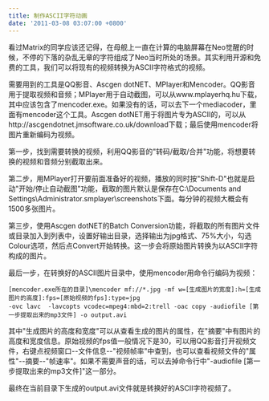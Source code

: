 ```yaml
---
title: 制作ASCII字符动画
date: '2011-03-08 03:07:00 +0800'
---
```

看过Matrix的同学应该还记得，在母舰上一直在计算的电脑屏幕在Neo觉醒的时候，不停的下落的杂乱无章的字符组成了Neo当时所处的场景。其实利用开源和免费的工具，我们可以将现有的视频转换为ASCII字符格式的视频。

需要用到的工具是QQ影音、Ascgen dotNET、MPlayer和Mencoder。QQ影音用于提取视频和音频；MPlayer用于自动截图，可以从www.mplayerhq.hu下载，其中应该包含了mencoder.exe。如果没有的话，可以去下一个mediacoder，里面有mencoder这个工具。Ascgen dotNET用于将图片专为ASCII的，可以从http://ascgendotnet.jmsoftware.co.uk/download下载；最后使用mencoder将图片重新编码为视频。

第一步，找到需要转换的视频，利用QQ影音的"转码/截取/合并"功能，将想要转换的视频和音频分别截取出来。

第二步，用MPlayer打开要前面准备好的视频，播放的同时按"Shift-D"也就是启动"开始/停止自动截图"功能，截取的图片默认是保存在C:\Documents and Settings\Administrator\.smplayer\screenshots下面。每分钟的视频大概会有1500多张图片。

第三步，使用Ascgen dotNET的Batch Conversion功能，将截取的所有图片文件或目录加入到列表中，设置好输出目录，选择输出为jpg格式、75%大小，勾选Colour选项，然后点Convert开始转换。这一步会将原始图片转换为以ASCII字符构成的图片。

最后一步，在转换好的ASCII图片目录中，使用mencoder用命令行编码为视频：
```
[mencoder.exe所在的目录]\mencoder mf://*.jpg -mf w=[生成图片的宽度]:h=[生成图片的高度]:fps=[原始视频的fps]:type=jpg
-ovc lavc  -lavcopts vcodec=mpeg4:mbd=2:trell -oac copy -audiofile [第一步提取出来的mp3文件] -o output.avi
```
其中"生成图片的高度和宽度"可以从查看生成的图片的属性，在"摘要"中有图片的高度和宽度信息。原始视频的fps值一般情况下是30，可以用QQ影音打开视频文件，右键点视频窗口--文件信息--"视频帧率"中查到，也可以查看视频文件的"属性"--摘要--"帧速率"。如果不需要声音的话，可以去掉命令行中"-audiofile [第一步提取出来的mp3文件]"这一部分。

最终在当前目录下生成的output.avi文件就是转换好的ASCII字符视频了。

